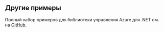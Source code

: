 ## <a name="more-samples"></a>Другие примеры

Полный набор примеров для библиотеки управления Azure для .NET см. на [GitHub](https://github.com/Azure/azure-sdk-for-net/blob/Fluent/README.md#sample-code).